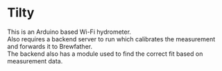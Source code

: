 # Tilty
This is an Arduino based Wi-Fi hydrometer. \
Also requires a backend server to run which calibrates the measurement and forwards it to Brewfather. \
The backend also has a module used to find the correct fit based on measurement data.